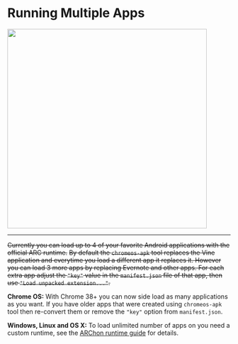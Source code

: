 # Running Multiple Apps
<img src="http://v14d.com/g/chromeapks/multiple.png" width="450px" />

***** 

~~Currently you can load up to 4 of your favorite Android applications with the official ARC runtime.~~
~~By default the `chromeos-apk` tool replaces the Vine application and everytime you load a different app it replaces it. However you can load 3 more apps by replacing Evernote and other apps. For each extra app adjust the `"key"` value in the `manifest.json` file of that app, then use `"Load unpacked extension..."`.~~

**Chrome OS:** With Chrome 38+ you can now side load as many applications as you want. If you have older apps that
were created using `chromeos-apk` tool then re-convert them or remove the `"key"` option from `manifest.json`.

**Windows, Linux and OS X:** To load unlimited number of apps on you need a custom runtime, see the [ARChon runtime guide](archon.md) for details.
